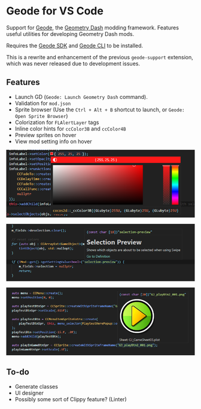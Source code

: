 # Geode for VS Code

Support for [Geode](https://geode-sdk.github.io/docs/), the [Geometry Dash](https://store.steampowered.com/app/322170/Geometry_Dash/) modding framework. Features useful utilities for developing Geometry Dash mods.

Requires the [Geode SDK](https://github.com/geode-sdk/geode) and [Geode CLI](https://github.com/geode-sdk/cli) to be installed.

This is a rewrite and enhancement of the previous `geode-support` extension, which was never released due to development issues.

## Features

 * Launch GD (`Geode: Launch Geometry Dash` command).
 * Validation for `mod.json`
 * Sprite browser (Use the `Ctrl + Alt + B` shortcut to launch, or `Geode: Open Sprite Browser`)
 * Colorization for `FLAlertLayer` tags
 * Inline color hints for `ccColor3B` and `ccColor4B`
 * Preview sprites on hover
 * View mod setting info on hover

![](./assets/color-hover.png)

![](./assets/setting-hover.png)

![](./assets/sprite-hover.png)

## To-do

 * Generate classes
 * UI designer
 * Possibly some sort of Clippy feature? (Linter)
